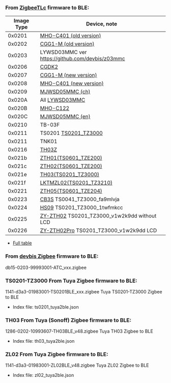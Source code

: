 
### From [ZigbeeTLc](https://github.com/pvvx/ZigbeeTLc) firmware to BLE:

|Image Type| Device, note |
| -- | -- |
| 0x0201 | [MHO-C401 (old version)](https://pvvx.github.io/MHO_C401) |
| 0x0202 | [CGG1-M (old version)](https://pvvx.github.io/CGG1) |
| 0x0203 | LYWSD03MMC ver https://github.com/devbis/z03mmc |
| 0x0206 | [CGDK2](https://pvvx.github.io/CGDK2) |
| 0x0207 | [CGG1-M (new version)](https://pvvx.github.io/CGG1_2022) |
| 0x0208 | [MHO-C401 (new version)](https://pvvx.github.io/MHO_C401N)  |
| 0x0209 | [MJWSD05MMC (ch)](https://pvvx.github.io/MJWSD05MMC) |
| 0x020A | All [LYWSD03MMC](https://pvvx.github.io/ATC_MiThermometer) |
| 0x020B | [MHO-C122](https://pvvx.github.io/MHO_C122) |
| 0x020C | [MJWSD05MMC (en)](https://pvvx.github.io/MJWSD05MMC) |
| 0x0210 | TB-03F |
| 0x0211 | TS0201 [TS0201_TZ3000](https://pvvx.github.io/TS0201_TZ3000) |
| 0x0211 | TNK01 |
| 0x0216 | [TH03Z](https://pvvx.github.io/TH03Z) |
| 0x021b | [ZTH01(TS0601_TZE200)](https://pvvx.github.io/TS0601_TZE200_zth01) |
| 0x021c | [ZTH02(TS0601_TZE200)](https://pvvx.github.io/TS0601_TZE200_zth02) |
| 0x021e | [TH03(TS0201_TZ3000)](https://pvvx.github.io/TS0201_TZ3000_TH03) |
| 0x021f | [LKTMZL02(TS0201_TZ3210)](https://pvvx.github.io/LKTMZL02) |
| 0x0221 | [ZTH05(TS0601_TZE204)](https://pvvx.github.io/TS0601_TZE204) |
| 0x0223 | [CB3S](https://pvvx.github.io/TS0041_TZ3000_fa9mlvja) TS0041_TZ3000_fa9mlvja |
| 0x0224 | [HS09](https://pvvx.github.io/TS0201_TZ3000_1twfmkcc) TS0201_TZ3000_1twfmkcc |
| 0x0225 | [ZY-ZTH02](https://github.com/pvvx/ZigbeeTLc/issues/128#issuecomment-2608399413) TS0201_TZ3000_v1w2k9dd without LCD |
| 0x0226 | [ZY-ZTH02Pro](https://pvvx.github.io/ZY-ZTH02Pro) TS0201_TZ3000_v1w2k9dd LCD |

* [Full table](https://github.com/pvvx/pvvx.github.io/blob/master/README.md)

### From [devbis Zigbee](https://github.com/devbis/z03mmc) firmware to BLE:

db15-0203-99993001-ATC_vxx.zigbee

### TS0201-TZ3000 From Tuya Zigbee firmware to BLE:

1141-d3a3-01983001-TS0201BLE_xxx.zigbee Tuya TS0201-TZ3000 Zigbee to BLE

* Index file: ts0201_tuya2ble.json

### TH03 From Tuya (Sonoff) Zigbee firmware to BLE:

1286-0202-10993607-TH03BLE_v48.zigbee  Tuya TH03 Zigbee to BLE

* Index file: th03_tuya2ble.json

### ZL02 From Tuya Zigbee firmware to BLE:

1141-d3a3-01983001-ZL02BLE_v48.zigbee Tuya ZL02 Zigbee to BLE

* Index file: zl02_tuya2ble.json